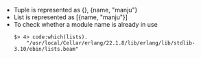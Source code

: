 - Tuple is represented as {}, {name, "manju"}
- List is represented as [{name, "manju"}]
- To check whether a module name is already in use
    ```
    $> 4> code:which(lists).
        "/usr/local/Cellar/erlang/22.1.8/lib/erlang/lib/stdlib-3.10/ebin/lists.beam"
    ```
